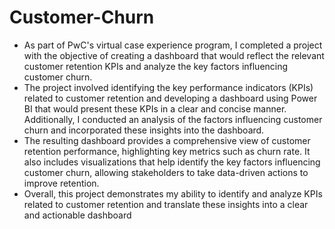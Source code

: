 # Customer-Churn
- As part of PwC's virtual case experience program, I completed a project with the objective of creating a dashboard that would reflect the relevant customer retention KPIs and analyze the key factors influencing customer churn.
- The project involved identifying the key performance indicators (KPIs) related to customer retention and developing a dashboard using Power BI that would present these KPIs in a clear and concise manner. Additionally, I conducted an analysis of the factors influencing customer churn and incorporated these insights into the dashboard.
- The resulting dashboard provides a comprehensive view of customer retention performance, highlighting key metrics such as churn rate. It also includes visualizations that help identify the key factors influencing customer churn, allowing stakeholders to take data-driven actions to improve retention.
- Overall, this project demonstrates my ability to identify and analyze KPIs related to customer retention and translate these insights into a clear and actionable dashboard
